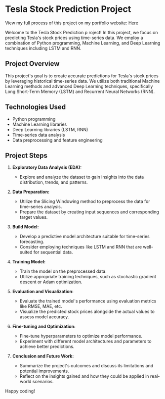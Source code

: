 # Tesla Stock Prediction Project
View my full process of this project on my portfolio website: [Here]()


Welcome to the Tesla Stock Prediction p roject! In this project, we focus on predicting Tesla's stock prices using time-series data. We employ a combination of Python programming, Machine Learning, and Deep Learning techniques including LSTM and RNN.

## Project Overview

This project's goal is to create accurate predictions for Tesla's stock prices by leveraging historical time-series data. We utilize both traditional Machine Learning methods and advanced Deep Learning techniques, specifically Long Short-Term Memory (LSTM) and Recurrent Neural Networks (RNN).

## Technologies Used

- Python programming
- Machine Learning libraries
- Deep Learning libraries (LSTM, RNN)
- Time-series data analysis
- Data preprocessing and feature engineering

## Project Steps

1. **Exploratory Data Analysis (EDA):**
   - Explore and analyze the dataset to gain insights into the data distribution, trends, and patterns.

2. **Data Preparation:**
   - Utilize the Slicing Windowing method to preprocess the data for time-series analysis.
   - Prepare the dataset by creating input sequences and corresponding target values.

3. **Build Model:**
   - Develop a predictive model architecture suitable for time-series forecasting.
   - Consider employing techniques like LSTM and RNN that are well-suited for sequential data.

4. **Training Model:**
   - Train the model on the preprocessed data.
   - Utilize appropriate training techniques, such as stochastic gradient descent or Adam optimization.

5. **Evaluation and Visualization:**
   - Evaluate the trained model's performance using evaluation metrics like RMSE, MAE, etc.
   - Visualize the predicted stock prices alongside the actual values to assess model accuracy.

6. **Fine-tuning and Optimization:**
   - Fine-tune hyperparameters to optimize model performance.
   - Experiment with different model architectures and parameters to achieve better predictions.

7. **Conclusion and Future Work:**
   - Summarize the project's outcomes and discuss its limitations and potential improvements.
   - Reflect on the insights gained and how they could be applied in real-world scenarios.

Happy coding!
